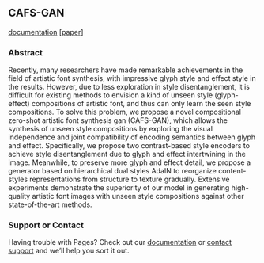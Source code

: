 ## CAFS-GAN

[documentation](https://github.com/moonlight03/CAFS-GAN) [[paper]](https://github.com/moonlight03/CAFS-GAN)

### Abstract
Recently, many researchers have made remarkable achievements in the field of artistic font synthesis, with impressive glyph style and effect style in the results. However, due to less exploration in style disentanglement, it is difficult for existing methods to envision a kind of unseen style (glyph-effect) compositions of artistic font, and thus can only learn the seen style compositions. To solve this problem, we propose a novel compositional zero-shot artistic font synthesis gan (CAFS-GAN), which allows the synthesis of unseen style compositions by exploring the visual independence and joint compatibility of encoding semantics between glyph and effect. Specifically, we propose two contrast-based style encoders to achieve style disentanglement due to glyph and effect intertwining in the image. Meanwhile, to preserve more glyph and effect detail, we propose a generator based on hierarchical dual styles AdaIN to reorganize content-styles representations from structure to texture gradually. Extensive experiments demonstrate the superiority of our model in generating high-quality artistic font images with unseen style compositions against other state-of-the-art methods.


### Support or Contact

Having trouble with Pages? Check out our [documentation](https://docs.github.com/categories/github-pages-basics/) or [contact support](https://support.github.com/contact) and we’ll help you sort it out.
